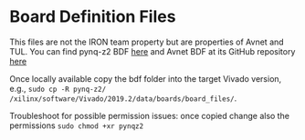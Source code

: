 # Board Definition Files
This files are not the IRON team property but are properties of Avnet and TUL.
You can find pynq-z2 BDF [here](http://www.tul.com.tw/ProductsPYNQ-Z2.html) and Avnet BDF at its GitHub repository [here](https://github.com/Avnet/bdf)

Once locally available copy the bdf folder into the target Vivado version, e.g., `sudo cp -R pynq-z2/ /xilinx/software/Vivado/2019.2/data/boards/board_files/`.



Troubleshoot for possible permission issues:
once copied change also the permissions
`sudo chmod +xr pynqz2`
